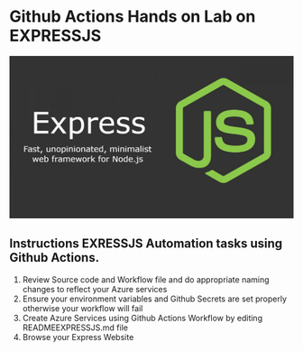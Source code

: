 # Github Actions Hands on Lab on EXPRESSJS

![expressjs](expressjs.png)

## Instructions EXRESSJS Automation tasks using Github Actions.

1. Review Source code and Workflow file and do appropriate naming changes to reflect your Azure services
2. Ensure your environment variables and Github Secrets are set properly otherwise your workflow will fail
3. Create Azure Services using Github Actions Workflow by editing READMEEXPRESSJS.md file
4. Browse your Express Website

